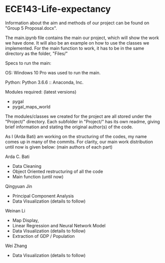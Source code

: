 # ECE143-Life-expectancy

Information about the aim and methods of our project can be found on "Group 5 Proposal.docx".

The main.ipynb file contains the main our project, which will show the work we have done. It will also be an example on how to use the classes we implemented. For the main function to work, it has to be in the same directory as the folder, "Files/"

Specs to run the main:   

OS: Windows 10 Pro was used to run the main.   

Python: Python 3.6.6 :: Anaconda, Inc.

Modules required: (latest versions)   
 - pygal   
 - pygal_maps_world   

The modules/classes we created for the project are all stored under the "Project/" directory. Each subfolder in "Project/" has its own readme, giving brief information and stating the original author(s) of the code.

As I (Arda Bati) am working on the structuring of the codes, my name comes up in many of the commits. For clarity, our main work distribution until now is given below: (main authors of each part)

Arda C. Bati  
 - Data Cleaning
 - Object Oriented restructuring of all the code
 - Main function (until now)
   
Qingyuan Jin  
 - Principal Component Analysis
 - Data Visualization (details to follow)

Weinan Li  
 - Map Display,  
 - Linear Regression and Neural Network Model
 - Data Visualization (details to follow)
 - Extraction of GDP / Population
  
Wei Zhang  
 - Data Visualization (details to follow)
